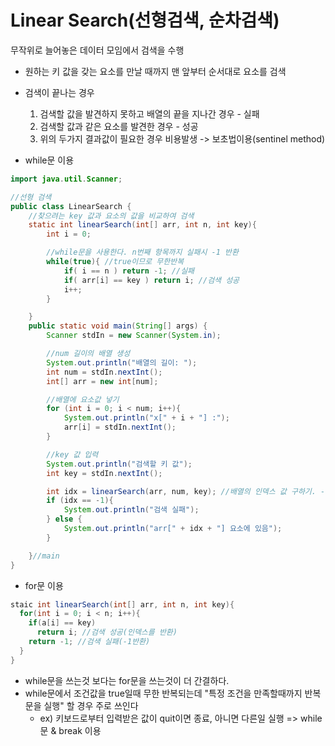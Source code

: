 # Linear Search(선형검색, 순차검색)

무작위로 늘어놓은 데이터 모임에서 검색을 수행

- 원하는 키 값을 갖는 요소를 만날 때까지 맨 앞부터 순서대로 요소를 검색
- 검색이 끝나는 경우
  1. 검색할 값을 발견하지 못하고 배열의 끝을 지나간 경우 - 실패
  2. 검색할 값과 같은 요소를 발견한 경우 - 성공
  3. 위의 두가지 결과값이 필요한 경우 비용발생 -> 보초법이용(sentinel method)

- while문 이용

```java
import java.util.Scanner;

//선형 검색
public class LinearSearch {
    //찾으려는 key 값과 요소의 값을 비교하여 검색
    static int linearSearch(int[] arr, int n, int key){
        int i = 0;

        //while문을 사용한다. n번째 항목까지 실패시 -1 반환
        while(true){ //true이므로 무한반복
            if( i == n ) return -1; //실패
            if( arr[i] == key ) return i; //검색 성공
            i++;
        }

    }
    public static void main(String[] args) {
        Scanner stdIn = new Scanner(System.in);

        //num 길이의 배열 생성
        System.out.println("배열의 길이: ");
        int num = stdIn.nextInt();
        int[] arr = new int[num];

        //배열에 요소값 넣기
        for (int i = 0; i < num; i++){
            System.out.println("x[" + i + "] :");
            arr[i] = stdIn.nextInt();
        }

        //key 값 입력
        System.out.println("검색할 키 값");
        int key = stdIn.nextInt();

        int idx = linearSearch(arr, num, key); //배열의 인덱스 값 구하기. -1이면 검색 실패
        if (idx == -1){
            System.out.println("검색 실패");
        } else {
            System.out.println("arr[" + idx + "] 요소에 있음");
        }

    }//main
}
```

- for문 이용

```java
staic int linearSearch(int[] arr, int n, int key){
  for(int i = 0; i < n; i++){
    if(a[i] == key)
      return i; //검색 성공(인덱스를 반환)
    return -1; //검색 실패(-1반환)
  }
}
```

- while문을 쓰는것 보다는 for문을 쓰는것이 더 간결하다.
- while문에서 조건값을 true일때 무한 반복되는데 "특정 조건을 만족할때까지 반복문을 실행" 할 경우 주로 쓰인다
  - ex) 키보드로부터 입력받은 값이 quit이면 종료, 아니면 다른일 실행 => while문 & break 이용